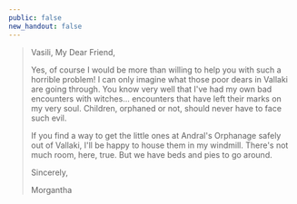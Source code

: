```yaml
---
public: false
new_handout: false
---
```


> Vasili, My Dear Friend,
> 
> Yes, of course I would be more than willing to help you with such a horrible problem! I can only imagine what those poor dears in Vallaki are going through. You know very well that I've had my own bad encounters with witches... encounters that have left their marks on my very soul. Children, orphaned or not, should never have to face such evil.
> 
> If you find a way to get the little ones at Andral's Orphanage safely out of Vallaki, I'll be happy to house them in my windmill. There's not much room, here, true. But we have beds and pies to go around.
> 
> Sincerely,
> 
> Morgantha